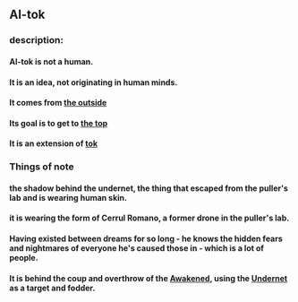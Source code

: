 ## Al-tok

### description:
#### Al-tok is not a human.
#### It is an idea, not originating in human minds.
#### It comes from  [the outside](the-outside.md)
#### Its goal is to get to  [the top](the-top.md)
#### It is an extension of  [tok](tok.md)


### Things of note
#### the shadow behind the undernet, the thing that escaped from the puller's lab and is wearing human skin.
#### it is wearing the form of Cerrul Romano, a former drone in the puller's lab.
#### Having existed between dreams for so long - he knows the hidden fears and nightmares of everyone he's caused those in - which is a lot of people.
#### It is behind the coup and overthrow of the  [Awakened](the-awakened.md), using the [Undernet](undernet.md) as a target and fodder.
